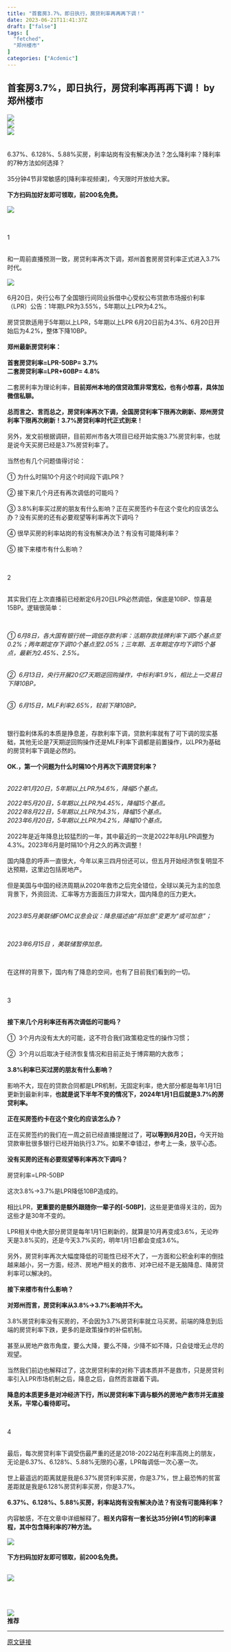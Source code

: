 ```yaml
---
title: "首套房3.7%，即日执行，房贷利率再再再下调！"
date: 2023-06-21T11:41:37Z
draft: ["false"]
tags: [
  "fetched",
  "郑州楼市"
]
categories: ["Acdemic"]
---
```

首套房3.7%，即日执行，房贷利率再再再下调！ by 郑州楼市
------
<div><section data-mpa-powered-by="yiban.io"><img data-galleryid="" data-ratio="0.2212962962962963" data-s="300,640" data-src="https://mmbiz.qpic.cn/mmbiz_jpg/mibvAibfibV1IkgGibLyvGenfhEjUNiactynBtAn4icsYF5l3nC0EjOianMFToahNx3T31dHXOO3DibLyJaNHQzl5qcKXA/640?wx_fmt=jpeg" data-type="jpeg" data-w="1080" src="https://mmbiz.qpic.cn/mmbiz_jpg/mibvAibfibV1IkgGibLyvGenfhEjUNiactynBtAn4icsYF5l3nC0EjOianMFToahNx3T31dHXOO3DibLyJaNHQzl5qcKXA/640?wx_fmt=jpeg"></section><section><img data-croporisrc="https://mmbiz.qpic.cn/mmbiz_jpg/mibvAibfibV1IknUdhpcKdVjC5ibTPqsJe24MZJ8qVguXgsymNlf04VnuTav0wqzrns696vrnzK0uoGzVxoEU5N4EQ/0?wx_fmt=jpeg" data-cropx1="0" data-cropx2="1280.0000000000002" data-cropy1="50.106761565836294" data-cropy2="694.661921708185" data-galleryid="" data-ratio="0.5027777777777778" data-s="300,640" data-src="https://mmbiz.qpic.cn/mmbiz_jpg/mibvAibfibV1IknUdhpcKdVjC5ibTPqsJe24edfCYEXe3mjXgZR1lA4yaJPGwrI3YpicJ7RhlFp3EGQx4KaMThtQKPw/640?wx_fmt=jpeg" data-type="jpeg" data-w="1080" src="https://mmbiz.qpic.cn/mmbiz_jpg/mibvAibfibV1IknUdhpcKdVjC5ibTPqsJe24edfCYEXe3mjXgZR1lA4yaJPGwrI3YpicJ7RhlFp3EGQx4KaMThtQKPw/640?wx_fmt=jpeg"></section><section><img data-galleryid="" data-ratio="0.1390625" data-s="300,640" data-src="https://mmbiz.qpic.cn/mmbiz_png/mibvAibfibV1ImSJV10ENSbhVYPGGheDDJ4GEpfZhKHevibnLKrpmJ5RL6vPOzhaO9ox4BMwwnhl2qybtrfRFzmmvQ/640?wx_fmt=png" data-type="png" data-w="640" src="https://mmbiz.qpic.cn/mmbiz_png/mibvAibfibV1ImSJV10ENSbhVYPGGheDDJ4GEpfZhKHevibnLKrpmJ5RL6vPOzhaO9ox4BMwwnhl2qybtrfRFzmmvQ/640?wx_fmt=png"></section><section><br></section><section><br></section><section><span>6.37%、6.128%、5.88%买房，利率站岗有没有解决办法？怎么降利率？降利率的7种方法如何选择？<br></span></section><section><span><br></span></section><section><span>35分钟4节非常敏感的[降利率视频课]，今天限时开放给大家。<br><br><span><strong>下方扫码加好友即可领取，前200名免费。</strong></span></span></section><section><br></section><section><img data-galleryid="" data-ratio="1" data-s="300,640" data-src="https://mmbiz.qpic.cn/mmbiz_png/mibvAibfibV1IknUdhpcKdVjC5ibTPqsJe24qvIb0hufXnoceGdoZglRx6NSVtcNwznlIAALl7llqYmzm6cb4ibSLrw/640?wx_fmt=png" data-type="png" data-w="450" src="https://mmbiz.qpic.cn/mmbiz_png/mibvAibfibV1IknUdhpcKdVjC5ibTPqsJe24qvIb0hufXnoceGdoZglRx6NSVtcNwznlIAALl7llqYmzm6cb4ibSLrw/640?wx_fmt=png"></section><section><br></section><section><br></section><section data-mpa-template="t" mpa-from-tpl="t"><section data-mpa-template="t" mpa-from-tpl="t"><section data-tools="新媒体排版" data-id="3750229" data-style-type="undefined" mpa-from-tpl="t"><section data-id="1858306" data-style-type="undefined" mpa-from-tpl="t"><section data-id="88257" data-color="#176eba" data-custom="#176eba" mpa-from-tpl="t"><section mpa-from-tpl="t"><section data-darkmode-bgcolor-15982387647567="rgb(23, 110, 186)" data-darkmode-original-bgcolor-15982387647567="rgb(23, 110, 186)" data-darkmode-color-15982387647567="rgb(255, 255, 255)" data-darkmode-original-color-15982387647567="rgb(255, 255, 255)" data-darkmode-bgcolor="rgb(23, 110, 186)" data-darkmode-original-bgcolor="rgb(23, 110, 186)" data-darkmode-color="rgb(255, 255, 255)" data-darkmode-original-color="rgb(255, 255, 255)" mpa-from-tpl="t"><section data-darkmode-bgcolor-15982387647567="rgb(23, 110, 186)" data-darkmode-original-bgcolor-15982387647567="rgb(23, 110, 186)" data-darkmode-color-15982387647567="rgb(254, 254, 254)" data-darkmode-original-color-15982387647567="rgb(254, 254, 254)" data-darkmode-bgcolor="rgb(23, 110, 186)" data-darkmode-original-bgcolor="rgb(23, 110, 186)" data-darkmode-color="rgb(254, 254, 254)" data-darkmode-original-color="rgb(254, 254, 254)" mpa-from-tpl="t"><section data-darkmode-bgcolor-15982387647567="rgb(23, 110, 186)" data-darkmode-original-bgcolor-15982387647567="rgb(23, 110, 186)" data-darkmode-color-15982387647567="rgb(254, 254, 254)" data-darkmode-original-color-15982387647567="rgb(254, 254, 254)" data-darkmode-bgcolor="rgb(23, 110, 186)" data-darkmode-original-bgcolor="rgb(23, 110, 186)" data-darkmode-color="rgb(254, 254, 254)" data-darkmode-original-color="rgb(254, 254, 254)" mpa-from-tpl="t"><p data-darkmode-bgcolor-15982387647567="rgb(23, 110, 186)" data-darkmode-original-bgcolor-15982387647567="rgb(23, 110, 186)" data-darkmode-color-15982387647567="rgb(254, 254, 254)" data-darkmode-original-color-15982387647567="rgb(254, 254, 254)" data-darkmode-bgcolor="rgb(23, 110, 186)" data-darkmode-original-bgcolor="rgb(23, 110, 186)" data-darkmode-color="rgb(254, 254, 254)" data-darkmode-original-color="rgb(254, 254, 254)"><span data-original-title="" title="" aria-describedby="tooltip191659" data-darkmode-bgcolor-15982387647567="rgb(23, 110, 186)" data-darkmode-original-bgcolor-15982387647567="rgb(23, 110, 186)" data-darkmode-color-15982387647567="rgb(254, 254, 254)" data-darkmode-original-color-15982387647567="rgb(254, 254, 254)" data-darkmode-bgcolor="rgb(23, 110, 186)" data-darkmode-original-bgcolor="rgb(23, 110, 186)" data-darkmode-color="rgb(254, 254, 254)" data-darkmode-original-color="rgb(254, 254, 254)">1</span></p></section></section></section></section></section></section></section></section></section><section><br></section><section><span>和一周前直播预测一致，房贷利率再次下调，郑州首套房房贷利率正式进入3.7%时代。</span></section><section><br></section><section><img data-ratio="0.5574074074074075" data-src="https://mmbiz.qpic.cn/mmbiz_png/mibvAibfibV1IknUdhpcKdVjC5ibTPqsJe24JCdK7OL4ibdGicbsO4HxicIxOTjWqIvoPH0Evnd9lLngPRJhLdvqKYfMw/640?wx_fmt=png" data-type="png" data-w="1080" src="https://mmbiz.qpic.cn/mmbiz_png/mibvAibfibV1IknUdhpcKdVjC5ibTPqsJe24JCdK7OL4ibdGicbsO4HxicIxOTjWqIvoPH0Evnd9lLngPRJhLdvqKYfMw/640?wx_fmt=png"></section><section><br><span>6月20日，央行公布了全国银行间同业拆借中心受权公布贷款市场报价利率（LPR）公告：1年期LPR为3.55%，5年期以上LPR为4.2%。</span></section><section><br></section><section><span>房贷贷款适用于5年期以上LPR，5年期以上LPR 6月20日前为4.3%、6月20日开始后为4.2%，整体下降10BP。</span></section><section><br></section><section><strong><span>郑州最新房贷利率：<br></span></strong></section><section><strong><span><br></span></strong></section><section><strong><span>首套房贷利率=LPR-50BP= 3.7%<br>二套房贷利率=LPR+60BP= 4.8%</span></strong><span></span></section><section><br><span>二套房利率为理论利率，<strong>目前郑州本地的信贷政策非常宽松，也有小惊喜，具体加微信私聊。</strong><br><br><span><strong>总而言之、言而总之，房贷利率再次下调，全国房贷利率下限再次刷新、郑州房贷利率下限再次刷新！3.7%房贷利率时代正式到来！</strong></span><br></span></section><section><span><strong><br></strong></span></section><section><span>另外，发文前根据调研，目前郑州市各大项目已经开始实施3.7%房贷利率，也就是说今天买房已经是3.7%房贷利率了。</span></section><section><br><span>当然也有几个问题值得讨论：<br></span></section><section><span><br></span></section><section><span>① 为什么时隔10个月这个时间段下调LPR？</span></section><section><span><br></span></section><section><span>② 接下来几个月还有再次调低的可能吗？</span></section><section><span><br>③ 3.8%利率买过房的朋友有什么影响？正在买房签约卡在这个变化的应该怎么办？没有买房的还有必要观望等利率再次下调吗？</span></section><section><span><br>④ 很早买房的利率站岗的有没有解决办法？有没有可能降利率？</span></section><section><span><br></span></section><section><span>⑤ 接下来楼市有什么影响？</span></section><section><br></section><section><br></section><section data-mpa-template="t" mpa-from-tpl="t"><section data-mpa-template="t" mpa-from-tpl="t"><section data-tools="新媒体排版" data-id="3750229" data-style-type="undefined" mpa-from-tpl="t"><section data-id="1858306" data-style-type="undefined" mpa-from-tpl="t"><section data-id="88257" data-color="#176eba" data-custom="#176eba" mpa-from-tpl="t"><section mpa-from-tpl="t"><section data-darkmode-bgcolor-15982387647567="rgb(23, 110, 186)" data-darkmode-original-bgcolor-15982387647567="rgb(23, 110, 186)" data-darkmode-color-15982387647567="rgb(255, 255, 255)" data-darkmode-original-color-15982387647567="rgb(255, 255, 255)" data-darkmode-bgcolor="rgb(23, 110, 186)" data-darkmode-original-bgcolor="rgb(23, 110, 186)" data-darkmode-color="rgb(255, 255, 255)" data-darkmode-original-color="rgb(255, 255, 255)" mpa-from-tpl="t"><section data-darkmode-bgcolor-15982387647567="rgb(23, 110, 186)" data-darkmode-original-bgcolor-15982387647567="rgb(23, 110, 186)" data-darkmode-color-15982387647567="rgb(254, 254, 254)" data-darkmode-original-color-15982387647567="rgb(254, 254, 254)" data-darkmode-bgcolor="rgb(23, 110, 186)" data-darkmode-original-bgcolor="rgb(23, 110, 186)" data-darkmode-color="rgb(254, 254, 254)" data-darkmode-original-color="rgb(254, 254, 254)" mpa-from-tpl="t"><section data-darkmode-bgcolor-15982387647567="rgb(23, 110, 186)" data-darkmode-original-bgcolor-15982387647567="rgb(23, 110, 186)" data-darkmode-color-15982387647567="rgb(254, 254, 254)" data-darkmode-original-color-15982387647567="rgb(254, 254, 254)" data-darkmode-bgcolor="rgb(23, 110, 186)" data-darkmode-original-bgcolor="rgb(23, 110, 186)" data-darkmode-color="rgb(254, 254, 254)" data-darkmode-original-color="rgb(254, 254, 254)" mpa-from-tpl="t"><p data-darkmode-bgcolor-15982387647567="rgb(23, 110, 186)" data-darkmode-original-bgcolor-15982387647567="rgb(23, 110, 186)" data-darkmode-color-15982387647567="rgb(254, 254, 254)" data-darkmode-original-color-15982387647567="rgb(254, 254, 254)" data-darkmode-bgcolor="rgb(23, 110, 186)" data-darkmode-original-bgcolor="rgb(23, 110, 186)" data-darkmode-color="rgb(254, 254, 254)" data-darkmode-original-color="rgb(254, 254, 254)"><span data-original-title="" title="" aria-describedby="tooltip191659" data-darkmode-bgcolor-15982387647567="rgb(23, 110, 186)" data-darkmode-original-bgcolor-15982387647567="rgb(23, 110, 186)" data-darkmode-color-15982387647567="rgb(254, 254, 254)" data-darkmode-original-color-15982387647567="rgb(254, 254, 254)" data-darkmode-bgcolor="rgb(23, 110, 186)" data-darkmode-original-bgcolor="rgb(23, 110, 186)" data-darkmode-color="rgb(254, 254, 254)" data-darkmode-original-color="rgb(254, 254, 254)">2</span></p></section></section></section></section></section></section></section></section></section><section><br></section><section><span>其实我们在上次直播前已经断定6月20日LPR必然调低，保底是10BP、惊喜是15BP。逻辑很简单：</span></section><p><span><em><br></em></span></p><p><span><em>① 6月8日，各大国有银行统一调低存款利率：活期存款挂牌利率下调5个基点至0.2%；两年期定存下调10个基点至2.05%；三年期、五年期定存均下调15个基点，最新为2.45%、2.5%。</em></span></p><p><span><em><br>②  6月13日，央行开展20亿7天期逆回购操作，中标利率1.9%，相比上一交易日下降10BP。</em></span></p><p><span><em><br>③  6月15日，MLF利率2.65%，较前下降10BP。</em></span></p><p><span><br></span></p><section><span>银行盈利体系的本质是挣息差，存款利率下调，贷款利率就有了可下调的现实基础，其他无论是7天期逆回购操作还是MLF利率下调都是前置操作，以LPR为基础的房贷利率下调是必然的。</span></section><section><br></section><section><span><strong>OK.，第一个问题为什么时隔10个月再次下调房贷利率？</strong><br></span></section><section><span><strong><br></strong></span></section><p><span><em>2022年1月20日，5年期以上LPR为4.6%，降幅5个基点。</em></span></p><section><span><em>2022年5月20日，5年期以上LPR为4.45%，降幅15个基点。</em></span></section><section><span><em>2022年8月22日，5年期以上LPR为4.3%，降幅15个基点。</em></span></section><section><span><em>2023年6月20日，5年期以上LPR为4.2%，降幅10个基点。</em></span></section><section><span><em><br></em></span></section><section><span>2022年是近年降息比较猛烈的一年，其中最近的一次是2022年8月LPR调整为4.3%。2023年6月是时隔10个月之久的再次调整！<br><br>国内降息的呼声一直很大，今年以来三四月份还可以，但五月开始经济恢复明显不达预期，这里边包括房地产。<br></span></section><section><span><br></span></section><section><span>但是美国与中国的经济周期从2020年救市之后完全错位，全球以美元为主的加息背景下，外资回流、汇率等方方面面压力非常大，国内降息的压力更大。<br></span></section><section><span><br></span></section><p><span><em>2023年5月美联储FOMC议息会议：降息描述由“将加息”变更为“或可加息”；</em></span></p><p><span><em><br></em></span></p><p><span><em>2023年6月15日 ，美联储暂停加息。</em></span></p><p><span><br></span></p><section><span>在这样的背景下，国内有了降息的空间，也有了目前我们看到的一切。</span></section><section><br></section><section><br></section><section data-mpa-template="t" mpa-from-tpl="t"><section data-mpa-template="t" mpa-from-tpl="t"><section data-tools="新媒体排版" data-id="3750229" data-style-type="undefined" mpa-from-tpl="t"><section data-id="1858306" data-style-type="undefined" mpa-from-tpl="t"><section data-id="88257" data-color="#176eba" data-custom="#176eba" mpa-from-tpl="t"><section mpa-from-tpl="t"><section data-darkmode-bgcolor-15982387647567="rgb(23, 110, 186)" data-darkmode-original-bgcolor-15982387647567="rgb(23, 110, 186)" data-darkmode-color-15982387647567="rgb(255, 255, 255)" data-darkmode-original-color-15982387647567="rgb(255, 255, 255)" data-darkmode-bgcolor="rgb(23, 110, 186)" data-darkmode-original-bgcolor="rgb(23, 110, 186)" data-darkmode-color="rgb(255, 255, 255)" data-darkmode-original-color="rgb(255, 255, 255)" mpa-from-tpl="t"><section data-darkmode-bgcolor-15982387647567="rgb(23, 110, 186)" data-darkmode-original-bgcolor-15982387647567="rgb(23, 110, 186)" data-darkmode-color-15982387647567="rgb(254, 254, 254)" data-darkmode-original-color-15982387647567="rgb(254, 254, 254)" data-darkmode-bgcolor="rgb(23, 110, 186)" data-darkmode-original-bgcolor="rgb(23, 110, 186)" data-darkmode-color="rgb(254, 254, 254)" data-darkmode-original-color="rgb(254, 254, 254)" mpa-from-tpl="t"><section data-darkmode-bgcolor-15982387647567="rgb(23, 110, 186)" data-darkmode-original-bgcolor-15982387647567="rgb(23, 110, 186)" data-darkmode-color-15982387647567="rgb(254, 254, 254)" data-darkmode-original-color-15982387647567="rgb(254, 254, 254)" data-darkmode-bgcolor="rgb(23, 110, 186)" data-darkmode-original-bgcolor="rgb(23, 110, 186)" data-darkmode-color="rgb(254, 254, 254)" data-darkmode-original-color="rgb(254, 254, 254)" mpa-from-tpl="t"><p data-darkmode-bgcolor-15982387647567="rgb(23, 110, 186)" data-darkmode-original-bgcolor-15982387647567="rgb(23, 110, 186)" data-darkmode-color-15982387647567="rgb(254, 254, 254)" data-darkmode-original-color-15982387647567="rgb(254, 254, 254)" data-darkmode-bgcolor="rgb(23, 110, 186)" data-darkmode-original-bgcolor="rgb(23, 110, 186)" data-darkmode-color="rgb(254, 254, 254)" data-darkmode-original-color="rgb(254, 254, 254)"><span data-original-title="" title="" aria-describedby="tooltip191659" data-darkmode-bgcolor-15982387647567="rgb(23, 110, 186)" data-darkmode-original-bgcolor-15982387647567="rgb(23, 110, 186)" data-darkmode-color-15982387647567="rgb(254, 254, 254)" data-darkmode-original-color-15982387647567="rgb(254, 254, 254)" data-darkmode-bgcolor="rgb(23, 110, 186)" data-darkmode-original-bgcolor="rgb(23, 110, 186)" data-darkmode-color="rgb(254, 254, 254)" data-darkmode-original-color="rgb(254, 254, 254)">3</span></p></section></section></section></section></section></section></section></section></section><section><br></section><section><strong><span>接下来几个月利率还有再次调低的可能吗？<br></span></strong></section><section><span><strong><br></strong></span></section><section><span>①  3个月内没有太大的可能，这不符合我们政策稳定性的操作习惯；</span></section><section><span><br>②  3个月以后取决于经济恢复情况和目前正处于博弈期的大救市；<br><br></span><strong><span>3.8%利率已买过房的朋友有什么影响？</span></strong></section><section><br></section><section><span>影响不大，现在的贷款合同都是LPR机制，无固定利率，绝大部分都是每年1月1日更新到最新利率，<span><strong>也就是说下半年不变的情况下，2024年1月1日后就是3.7%的房贷利率。</strong></span></span></section><section><span><br></span><strong><span>正在买房签约卡在这个变化的应该怎么办？</span></strong></section><section><br></section><section><span>正在买房签约的我们在一周之前已经直播提醒过了，<strong>可以等到6月20日，</strong></span><span>今天开始贷款审批很多银行已经开始执行3.7%。如果不幸错过，参考上一</span><span>条，放平心态。<br><br></span><strong><span>没有买房的还有必要观望等利率再次下调吗？<br></span></strong></section><section><span><strong><br></strong></span></section><section><span>房贷利率=LPR-50BP</span></section><section><span><br></span></section><section><span>这次3.8%→3.7%是LPR降低10BP造成的。</span></section><section><br></section><section><span>相比LPR，<span><strong>更重要的是额外跟随你一辈子的[-50BP]</strong></span>，这些是更值得关注的，因为这些才是30年不变的。<br></span></section><section><span><br></span></section><section><span>LPR相关中绝大部分房贷是每年1月1日刷新的，就算是10月再变成3.6%，无论昨天是3.8%买的，还是今天3.7%买的，明年1月1日都会变成3.6%。</span></section><section><span><br>另外，房贷利率再次大幅度降低的可能性已经不大了，一方面和公积金利率的倒挂越来越小，另一方面，经济、房地产相关的救市、对冲已经不是无脑降息、降房贷利率可以解决的。<br><br><strong>接下来楼市有什么影响？</strong></span></section><section><br></section><section><strong><span>对郑州而言，房贷利率从3.8%→3.7%影响并不大。</span></strong><span><br></span></section><section><span><br></span></section><section><span>3.8%房贷利率没有买房的，不会因为3.7%房贷利率就立马买房。前端的降息到后端的房贷利率下跌，更多的是政策操作的补偿机制。<br></span></section><section><span><br></span></section><section><span>甚至从房地产救市角度，要么大降，要么不降，少降不如不降，只会徒增无止尽的观望。</span></section><section><br></section><section><span>当然我们前边也解释过了，这次房贷利率的对称下调本质并不是救市，只是房贷利率引入LPR市场机制之后，降息之后，自然而言跟着下调。<br><br><span><strong>降息的本质更多是对冲经济下行，所以房贷利率下调与额外的房地产救市并无直接关系，平常心看待即可。</strong></span></span></section><section><br></section><section><br mpa-from-tpl="t"></section><section data-mpa-template="t" mpa-from-tpl="t"><section data-mpa-template="t" mpa-from-tpl="t"><section data-tools="新媒体排版" data-id="3750229" data-style-type="undefined" mpa-from-tpl="t"><section data-id="1858306" data-style-type="undefined" mpa-from-tpl="t"><section data-id="88257" data-color="#176eba" data-custom="#176eba" mpa-from-tpl="t"><section mpa-from-tpl="t"><section data-darkmode-bgcolor-15982387647567="rgb(23, 110, 186)" data-darkmode-original-bgcolor-15982387647567="rgb(23, 110, 186)" data-darkmode-color-15982387647567="rgb(255, 255, 255)" data-darkmode-original-color-15982387647567="rgb(255, 255, 255)" data-darkmode-bgcolor="rgb(23, 110, 186)" data-darkmode-original-bgcolor="rgb(23, 110, 186)" data-darkmode-color="rgb(255, 255, 255)" data-darkmode-original-color="rgb(255, 255, 255)" mpa-from-tpl="t"><section data-darkmode-bgcolor-15982387647567="rgb(23, 110, 186)" data-darkmode-original-bgcolor-15982387647567="rgb(23, 110, 186)" data-darkmode-color-15982387647567="rgb(254, 254, 254)" data-darkmode-original-color-15982387647567="rgb(254, 254, 254)" data-darkmode-bgcolor="rgb(23, 110, 186)" data-darkmode-original-bgcolor="rgb(23, 110, 186)" data-darkmode-color="rgb(254, 254, 254)" data-darkmode-original-color="rgb(254, 254, 254)" mpa-from-tpl="t"><section data-darkmode-bgcolor-15982387647567="rgb(23, 110, 186)" data-darkmode-original-bgcolor-15982387647567="rgb(23, 110, 186)" data-darkmode-color-15982387647567="rgb(254, 254, 254)" data-darkmode-original-color-15982387647567="rgb(254, 254, 254)" data-darkmode-bgcolor="rgb(23, 110, 186)" data-darkmode-original-bgcolor="rgb(23, 110, 186)" data-darkmode-color="rgb(254, 254, 254)" data-darkmode-original-color="rgb(254, 254, 254)" mpa-from-tpl="t"><p data-darkmode-bgcolor-15982387647567="rgb(23, 110, 186)" data-darkmode-original-bgcolor-15982387647567="rgb(23, 110, 186)" data-darkmode-color-15982387647567="rgb(254, 254, 254)" data-darkmode-original-color-15982387647567="rgb(254, 254, 254)" data-darkmode-bgcolor="rgb(23, 110, 186)" data-darkmode-original-bgcolor="rgb(23, 110, 186)" data-darkmode-color="rgb(254, 254, 254)" data-darkmode-original-color="rgb(254, 254, 254)"><span data-original-title="" title="" aria-describedby="tooltip191659" data-darkmode-bgcolor-15982387647567="rgb(23, 110, 186)" data-darkmode-original-bgcolor-15982387647567="rgb(23, 110, 186)" data-darkmode-color-15982387647567="rgb(254, 254, 254)" data-darkmode-original-color-15982387647567="rgb(254, 254, 254)" data-darkmode-bgcolor="rgb(23, 110, 186)" data-darkmode-original-bgcolor="rgb(23, 110, 186)" data-darkmode-color="rgb(254, 254, 254)" data-darkmode-original-color="rgb(254, 254, 254)">4</span></p></section></section></section></section></section></section></section></section></section><section><br></section><section><span>最后，每次房贷利率下调受伤最严重的还是2018-2022站在利率高岗上的朋友，无论是6.37%、6.128%、5.88%无限的心塞，LPR每调低一次心塞一次。<br><br>世上最遥远的距离就是我是6.37%房贷利率买房，你是3.7%，世上最恐怖的贫富差距就是我是6.128%房贷利率买房，你是3.7%。</span></section><section><br></section><section><span><strong>6.37%、6.128%、5.88%买房，利率站岗有没有解决办法？有没有可能降利率？</strong></span><span></span></section><section><br></section><section><span>内容敏感，不在文章中详细解释了。<span><strong>相关内容有一套长达35分钟[4节]的利率课程，其中包含降利率的7种方法。</strong></span></span></section><section><br></section><section><img data-ratio="1.4143518518518519" data-src="https://mmbiz.qpic.cn/mmbiz_png/mibvAibfibV1IknUdhpcKdVjC5ibTPqsJe2423mMgHXibcady6b0VuanHbskmqLzjXT69XUEUF4SXS2Wl9icksjWMNbA/640?wx_fmt=png" data-type="png" data-w="432" src="https://mmbiz.qpic.cn/mmbiz_png/mibvAibfibV1IknUdhpcKdVjC5ibTPqsJe2423mMgHXibcady6b0VuanHbskmqLzjXT69XUEUF4SXS2Wl9icksjWMNbA/640?wx_fmt=png"></section><section><br></section><section><strong><span>下方扫码加好友即可领取，前200名免费。</span></strong><span></span></section><section><br></section><p><img data-galleryid="" data-ratio="1" data-s="300,640" data-src="https://mmbiz.qpic.cn/mmbiz_png/mibvAibfibV1IknUdhpcKdVjC5ibTPqsJe24qvIb0hufXnoceGdoZglRx6NSVtcNwznlIAALl7llqYmzm6cb4ibSLrw/640?wx_fmt=png" data-type="png" data-w="450" src="https://mmbiz.qpic.cn/mmbiz_png/mibvAibfibV1IknUdhpcKdVjC5ibTPqsJe24qvIb0hufXnoceGdoZglRx6NSVtcNwznlIAALl7llqYmzm6cb4ibSLrw/640?wx_fmt=png"></p><section><br></section><section><br mpa-from-tpl="t"></section><section data-mpa-template="t" mpa-from-tpl="t"><section data-width="100%" data-style="width: 578px; height: 1px; border-top: 1px dashed rgb(51, 51, 51); overflow: hidden;" mpa-from-tpl="t"><br mpa-from-tpl="t"></section><section mpa-from-tpl="t"><section data-darkmode-bgcolor-16545008028644="rgb(25, 25, 25)" data-darkmode-original-bgcolor-16545008028644="#fff|rgb(255, 255, 255)" data-style="padding-right: 3px; padding-left: 3px; display: flex; align-items: center; background-color: rgb(255, 255, 255);" mpa-from-tpl="t"><section data-darkmode-bgcolor-16545008028644="rgb(25, 25, 25)" data-darkmode-original-bgcolor-16545008028644="#fff|rgb(255, 255, 255)" mpa-from-tpl="t"><img data-ratio="1.088235294117647" data-src="https://mmbiz.qpic.cn/mmbiz_png/icTvzmhyEFuwUw5ic28eDOic3fT39XadWhme1N4dQTjdMav7XEcAfc3cJy8XkOTlufnibCmrF1XRFiaCZ1NOliaqFeRw/640?wx_fmt=png&amp;wxfrom=5&amp;wx_lazy=1&amp;wx_co=1" data-type="png" data-w="68" data-width="100%" src="https://mmbiz.qpic.cn/mmbiz_png/icTvzmhyEFuwUw5ic28eDOic3fT39XadWhme1N4dQTjdMav7XEcAfc3cJy8XkOTlufnibCmrF1XRFiaCZ1NOliaqFeRw/640?wx_fmt=png&amp;wxfrom=5&amp;wx_lazy=1&amp;wx_co=1"></section><section data-darkmode-bgcolor-16545008028644="rgb(25, 25, 25)" data-darkmode-original-bgcolor-16545008028644="#fff|rgb(255, 255, 255)" mpa-from-tpl="t"><section data-darkmode-bgcolor-16545008028644="rgb(25, 25, 25)" data-darkmode-original-bgcolor-16545008028644="#fff|rgb(255, 255, 255)" mpa-from-tpl="t"><strong data-brushtype="text" data-darkmode-bgcolor-16545008028644="rgb(25, 25, 25)" data-darkmode-original-bgcolor-16545008028644="#fff|rgb(255, 255, 255)" mpa-from-tpl="t">推荐</strong></section></section></section></section></section><section><mp-common-videosnap data-pluginname="mpvideosnap" data-headimgurl="https://wx.qlogo.cn/finderhead/Q3auHgzwzM65VPMy7FfsMPQcDk9EYCia9WrtvCYTrQdAmgu5fmH1qcQ/0" data-username="v2_060000231003b20faec8c7ea8b10c3d3c902eb34b0774a599b5b1ae6cd7c36e03b5c0f2784f4@finder" data-nickname="郑州地产七点半" data-desc="将在06月20日 19:00 直播" data-livewording="预约" data-intro="区域楼盘项目盘点，哪些能买？哪些不能买？一次讲清楚！" data-type="live" data-status="0" data-noticeid="finderlivenotice-v2_060000231003b20faec8c7ea8b10c3d3c902eb34b0774a599b5b1ae6cd7c36e03b5c0f2784f4@finder-1686905919338741-1920850487" data-isdisabled="0" data-errortips=""></mp-common-videosnap></section><p><mp-style-type data-value="3"></mp-style-type></p></div>  
<hr>
<a href="https://mp.weixin.qq.com/s/_DlLy_oZFe92gCc9sMVJNg",target="_blank" rel="noopener noreferrer">原文链接</a>

